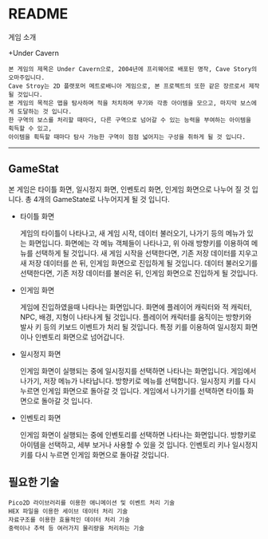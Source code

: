 README
============

게임 소개

+Under Cavern

	본 게임의 제목은 Under Cavern으로, 2004년에 프리웨어로 배포된 명작, Cave Story의 오마주입니다.
	Cave Stroy는 2D 플랫포머 메트로배니아 게임으로, 본 프로젝트의 또한 같은 장르로서 제작 될 것입니다.
	본 게임의 목적은 맵을 탐사하며 적을 처치하며 무기와 각종 아이템을 모으고, 마지막 보스에게 도달하는 것 입니다.
	한 구역의 보스를 처리할 때마다, 다른 구역으로 넘어갈 수 있는 능력을 부여하는 아이템을 획득할 수 있고,
	아이템을 획득할 때마다 탐사 가능한 구역이 점점 넓어지는 구성을 취하게 될 것 입니다.

***

GameStat
-----------

본 게임은 타이틀 화면, 일시정지 화면, 인벤토리 화면, 인게임 화면으로 나누어 질 것 입니다.
총 4개의 GameState로 나누어지게 될 것 입니다.

+ 타이틀 화면

	게임의 타이틀이 나타나고, 새 게임 시작, 데이터 불러오기, 나가기 등의 메뉴가 있는 화면입니다.
	화면에는 각 메뉴 객체들이 나타나고, 위 아래 방향키를 이용하여 메뉴를 선택하게 될 것입니다.
	새 게임 시작을 선택한다면, 기존 저장 데이터를 지우고 새 저장 데이터를 쓴 뒤, 인게임 화면으로 진입하게 될 것입니다.
	데이터 불러오기를 선택한다면, 기존 저장 데이터를 불러온 뒤, 인게임 화면으로 진입하게 될 것입니다.

+ 인게임 화면

	게임에 진입하였을때 나타나는 화면입니다.
	화면에 플레이어 캐릭터와 적 캐릭터, NPC, 배경, 지형이 나타나게 될 것입니다.
	플레이어 캐릭터를 움직이는 방향키와 발사 키 등의 키보드 이벤트가 처리 될 것입니다.
	특정 키를 이용하여 일시정지 화면이나 인벤토리 화면으로 넘어갑니다.


+ 일시정지 화면

	인게임 화면이 실행되는 중에 일시정지를 선택하면 나타나는 화면입니다.
	게임에서 나가기, 저장 메뉴가 나타납니다.
	방향키로 메뉴를 선택합니다.
	일시정지 키를 다시 누르면 인게임 화면으로 돌아갈 것 입니다.
	게임에서 나가기를 선택하면 타이틀 화면으로 돌아갈 것 입니다.

+ 인벤토리 화면

	인게임 화면이 실행되는 중에 인벤토리를 선택하면 나타나는 화면입니다.
	방향키로 아이템을 선택하고, 세부 보거나 사용할 수 있을 것 입니다.
	인벤토리 키나 일시정지 키를 다시 누르면 인게임 화면으로 돌아갈 것입니다.

필요한 기술
----------------

	Pico2D 라이브러리를 이용한 애니메이션 및 이벤트 처리 기술
	HEX 파일을 이용한 세이브 데이터 처리 기술
	자료구조를 이용한 효율적인 데이터 처리 기술
	중력이나 추력 등 여러가지 물리량을 처리하는 기술
